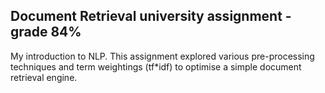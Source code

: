 ## Document Retrieval university assignment - grade 84%

My introduction to NLP. This assignment explored various pre-processing techniques and term weightings (tf*idf) to optimise a simple document retrieval engine.
